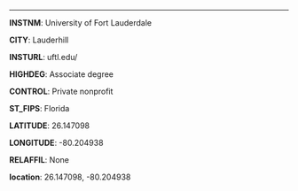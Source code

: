
---
**INSTNM**: University of Fort Lauderdale

**CITY**: Lauderhill

**INSTURL**: uftl.edu/

**HIGHDEG**: Associate degree

**CONTROL**: Private nonprofit

**ST_FIPS**: Florida

**LATITUDE**: 26.147098

**LONGITUDE**: -80.204938

**RELAFFIL**: None

**location**: 26.147098, -80.204938